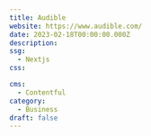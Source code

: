 ```yaml
---
title: Audible
website: https://www.audible.com/
date: 2023-02-18T00:00:00.000Z
description:
ssg:
  - Nextjs
css:

cms:
  - Contentful
category:
  - Business
draft: false
---
```

